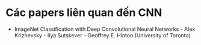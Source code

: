 # Các papers liên quan đến CNN
* ImageNet Classification with Deep Convolutional Neural Networks - Alex Krizhevsky - Ilya Sutskever - Geoffrey E. Hinton (University of Toronto)

